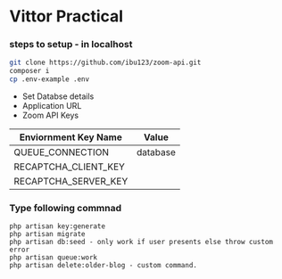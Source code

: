 # Vittor Practical

### steps to setup - in localhost

```sh
git clone https://github.com/ibu123/zoom-api.git
composer i
cp .env-example .env
```

- Set Databse details
- Application URL
- Zoom API Keys

| Enviornment Key Name | Value |
| ------ | ------ |
| QUEUE_CONNECTION | database|
| RECAPTCHA_CLIENT_KEY | |
| RECAPTCHA_SERVER_KEY | |

### Type following commnad

```
php artisan key:generate
php artisan migrate
php artisan db:seed - only work if user presents else throw custom error
php artisan queue:work
php artisan delete:older-blog - custom command.
```


